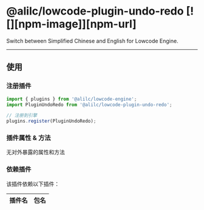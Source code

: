 # @alilc/lowcode-plugin-undo-redo [![][npm-image]][npm-url]

Switch between Simplified Chinese and English for Lowcode Engine.

---

## 使用

### 注册插件
```jsx
import { plugins } from '@alilc/lowcode-engine';
import PluginUndoRedo from '@alilc/lowcode-plugin-undo-redo';

// 注册到引擎
plugins.register(PluginUndoRedo);
```

### 插件属性 & 方法

无对外暴露的属性和方法

### 依赖插件

该插件依赖以下插件：

| 插件名 | 包名 |
| --- | --- |
